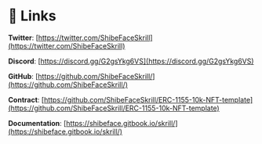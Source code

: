 # 🔗 Links

**Twitter**: [https://twitter.com/ShibeFaceSkrill](https://twitter.com/ShibeFaceSkrill)

**Discord**: [https://discord.gg/G2gsYkg6VS](https://discord.gg/G2gsYkg6VS)

**GitHub**: [https://github.com/ShibeFaceSkrill/](https://github.com/ShibeFaceSkrill/)

**Contract**: [https://github.com/ShibeFaceSkrill/ERC-1155-10k-NFT-template](https://github.com/ShibeFaceSkrill/ERC-1155-10k-NFT-template)

**Documentation**: [https://shibeface.gitbook.io/skrill/](https://shibeface.gitbook.io/skrill/)

